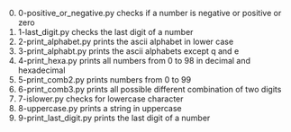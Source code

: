 0. 0-positive_or_negative.py checks if a number is negative or positive or zero
1. 1-last_digit.py checks the last digit of a number
2. 2-print_alphabet.py prints the ascii alphabet in lower case
3. 3-print_alphabt.py prints the ascii alphabets except q and e
4. 4-print_hexa.py prints all numbers from 0 to 98 in decimal and hexadecimal
5. 5-print_comb2.py prints numbers from 0 to 99
6. 6-print_comb3.py prints all possible different combination of two digits
7. 7-islower.py checks for lowercase character
8. 8-uppercase.py prints a string in uppercase
9. 9-print_last_digit.py prints the last digit of a number
